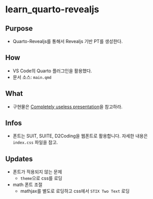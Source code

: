 # learn_quarto-revealjs
 
## Purpose 

- Quarto-Revealjs를 통해서 Revealjs 기반 PT를 생성한다. 

## How 

- VS Code의 Quarto 플러그인을 활용했다. 
- 문서 소스: `main.qmd`

## What 

- 구현물은 [Completely useless presentation](https://anarinsk.github.io/learn_quarto-revealjs/#/title-slide)을 참고하라. 

## Infos 

- 폰트는 SUIT, SUITE, D2Coding을 웹폰트로 활용합니다. 자세한 내용은 `index.css` 파일을 참고.

## Updates 

- 폰트가 적용되지 않는 문제
    - `theme`으로 css를 로딩 
- math 폰트 조절 
    - mathjax를 별도로 로딩하고 css에서 `STIX Two Text` 로딩

